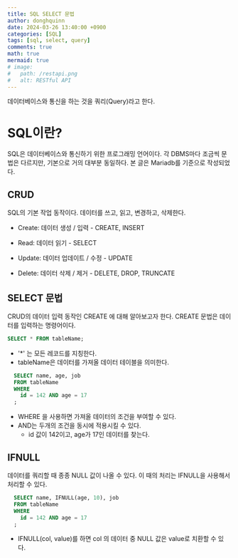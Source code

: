 ```yaml
---
title: SQL SELECT 문법
author: donghquinn
date: 2024-03-26 13:40:00 +0900
categories: [SQL]
tags: [sql, select, query]
comments: true
math: true
mermaid: true
# image:
#   path: /restapi.png
#   alt: RESTful API
---
```


데이터베이스와 통신을 하는 것을 쿼리(Query)라고 한다.

# SQL이란?

SQL은 데이터베이스와 통신하기 위한 프로그래밍 언어이다. 각 DBMS마다 조금씩 문법은 다르지만, 기본으로 거의 대부분 동일하다. 
본 글은 Mariadb를 기준으로 작성되었다.

## CRUD

SQL의 기본 작업 동작이다. 데이터를 쓰고, 읽고, 변경하고, 삭제한다.

- Create: 데이터 생성 / 입력 - CREATE, INSERT

- Read: 데이터 읽기 - SELECT

- Update: 데이터 업데이트 / 수정 - UPDATE

- Delete: 데이터 삭제 / 제거 - DELETE, DROP, TRUNCATE

## SELECT 문법

CRUD의 데이터 입력 동작인 CREATE 에 대해 알아보고자 한다. CREATE 문법은 데이터를 입력하는 명령어이다.

```sql
SELECT * FROM tableName;
```

- '*' 는 모든 레코드를 지칭한다.
- tableName은 데이터를 가져올 데이터 테이블을 의미한다.

```sql
  SELECT name, age, job
  FROM tableName
  WHERE
    id = 142 AND age = 17
  ;
```

- WHERE 을 사용하면 가져올 데이터의 조건을 부여할 수 있다.
- AND는 두개의 조건을 동시에 적용시킬 수 있다.
  - id 값이 142이고, age가 17인 데이터를 찾는다.

## IFNULL

데이터를 쿼리할 때 종종 NULL 값이 나올 수 있다. 이 때의 처리는 IFNULL을 사용해서 처리할 수 있다.

```sql
  SELECT name, IFNULL(age, 10), job
  FROM tableName
  WHERE
    id = 142 AND age = 17
  ;
```

- IFNULL(col, value)를 하면 col 의 데이터 중 NULL 값은 value로 치환할 수 있다.
